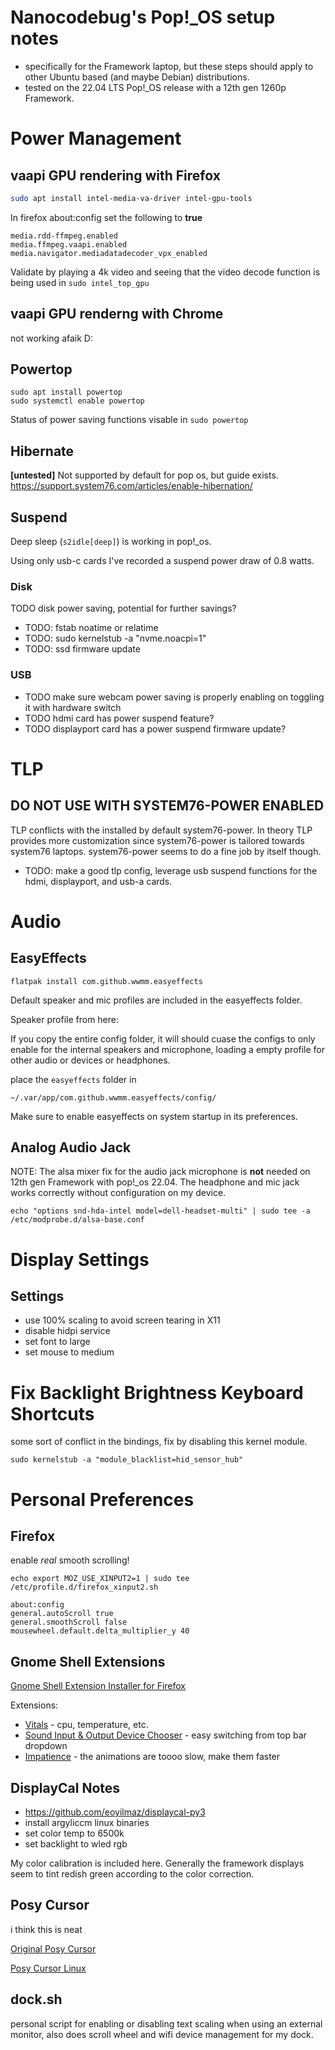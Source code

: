
# Nanocodebug's Pop!_OS setup notes
- specifically for the Framework laptop, but these steps should apply to other Ubuntu based (and maybe Debian) distributions.
- tested on the 22.04 LTS Pop!_OS release with a 12th gen 1260p Framework.

# Power Management

## vaapi GPU rendering with Firefox

```bash
sudo apt install intel-media-va-driver intel-gpu-tools
```

In firefox about:config set the following to **true**

```
media.rdd-ffmpeg.enabled
media.ffmpeg.vaapi.enabled
media.navigator.mediadatadecoder_vpx_enabled
```

Validate by playing a 4k video and seeing that the video decode function is being used in `sudo intel_top_gpu`

## vaapi GPU renderng with Chrome
not working afaik D:

## Powertop 
    sudo apt install powertop
    sudo systemctl enable powertop

Status of power saving functions visable in `sudo powertop`

## Hibernate
**[untested]** Not supported by default for pop os, but guide exists.
https://support.system76.com/articles/enable-hibernation/

## Suspend
Deep sleep (`s2idle[deep]`) is working in pop!_os. 

Using only usb-c cards I've recorded a suspend power draw of 0.8 watts.

### Disk
TODO disk power saving, potential for further savings?
- TODO: fstab noatime or relatime
- TODO: sudo kernelstub -a "nvme.noacpi=1"
- TODO: ssd firmware update

### USB
- TODO make sure webcam power saving is properly enabling on toggling it with hardware switch
- TODO hdmi card has power suspend feature?
- TODO displayport card has a power suspend firmware update?

# TLP
## DO NOT USE WITH SYSTEM76-POWER ENABLED
TLP conflicts with the installed by default system76-power.
In theory TLP provides more customization since system76-power is tailored towards system76 laptops. system76-power seems to do a fine job by itself though.

- TODO: make a good tlp config, leverage usb suspend functions for the hdmi, displayport, and usb-a cards.

# Audio

## EasyEffects
```
flatpak install com.github.wwmm.easyeffects
```
Default speaker and mic profiles are included in the easyeffects folder. 

Speaker profile from here: 

If you copy the entire config folder, it will should cuase the configs to only enable for the internal speakers and microphone, loading a empty profile for other audio or devices or headphones. 

place the `easyeffects` folder in 

`~/.var/app/com.github.wwmm.easyeffects/config/`

Make sure to enable easyeffects on system startup in its preferences. 

## Analog Audio Jack
NOTE: The alsa mixer fix for the audio jack microphone is **not** needed on 12th gen Framework with pop!_os 22.04. The headphone and mic jack works correctly without configuration on my device. 

    echo "options snd-hda-intel model=dell-headset-multi" | sudo tee -a /etc/modprobe.d/alsa-base.conf

# Display Settings
## Settings
- use 100% scaling to avoid screen tearing in X11
- disable hidpi service
- set font to large
- set mouse to medium

# Fix Backlight Brightness Keyboard Shortcuts
some sort of conflict in the bindings, fix by disabling this kernel module. 

```
sudo kernelstub -a "module_blacklist=hid_sensor_hub"
```


# Personal Preferences
## Firefox

enable *real* smooth scrolling!
```
echo export MOZ_USE_XINPUT2=1 | sudo tee /etc/profile.d/firefox_xinput2.sh
```

```
about:config
general.autoScroll true
general.smoothScroll false
mousewheel.default.delta_multiplier_y 40 
```


## Gnome Shell Extensions
[Gnome Shell Extension Installer for Firefox](https://addons.mozilla.org/en-US/firefox/addon/gnome-shell-integration/)

Extensions:
- [Vitals](https://extensions.gnome.org/extension/1460/vitals/) - cpu, temperature, etc.
- [Sound Input & Output Device Chooser](https://extensions.gnome.org/extension/906/sound-output-device-chooser/) - easy switching from top bar dropdown
- [Impatience](https://extensions.gnome.org/extension/277/impatience/) - the animations are toooo slow, make them faster 


## DisplayCal Notes
- https://github.com/eoyilmaz/displaycal-py3
- install argyliccm linux binaries
- set color temp to 6500k
- set backlight to wled rgb

My color calibration is included here. Generally the framework displays seem to tint redish green according to the color correction. 

## Posy Cursor
i think this is neat

[Original Posy Cursor](http://www.michieldb.nl/other/cursors/)

[Posy Cursor Linux](https://github.com/simtrami/posy-improved-cursor-linux)

## dock.sh
personal script for enabling or disabling text scaling when using an external monitor, also does scroll wheel and wifi device management for my dock.